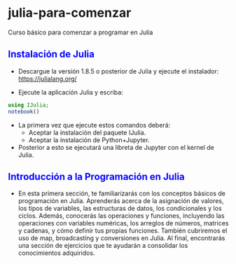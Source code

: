 # julia-para-comenzar
Curso básico para comenzar a programar en Julia
## <font color=blue>Instalación de Julia</font>
* Descargue la versión 1.8.5 o posterior de Julia y ejecute el instalador: https://julialang.org/

* Ejecute la aplicación Julia y escriba:

```Julia
using IJulia;
notebook()
```
* La primera vez que ejecute estos comandos deberá:
    * Aceptar la instalación del paquete IJulia. 
    * Aceptar la instalación de Python+Jupyter.
* Posterior a esto se ejecutará una libreta de Jupyter con el kernel de Julia.

## <font color=blue>Introducción a la Programación en Julia</font>

* En esta primera sección, te familiarizarás con los conceptos básicos de programación en Julia. Aprenderás acerca de la asignación de valores, los tipos de variables, las estructuras de datos, los condicionales y los ciclos. Además, conocerás las operaciones y funciones, incluyendo las operaciones con variables numéricas, los arreglos de números, matrices y cadenas, y cómo definir tus propias funciones. También cubriremos el uso de map, broadcasting y conversiones en Julia. Al final, encontrarás una sección de ejercicios que te ayudarán a consolidar los conocimientos adquiridos.
